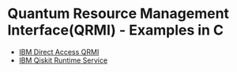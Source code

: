 # Quantum Resource Management Interface(QRMI) - Examples in C

* [IBM Direct Access QRMI](./direct_access)
* [IBM Qiskit Runtime Service](./qiskit_runtime_service)
